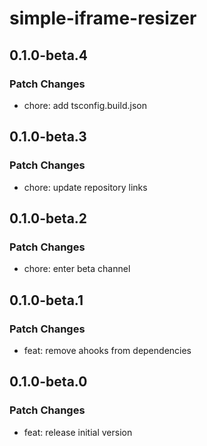 # simple-iframe-resizer

## 0.1.0-beta.4

### Patch Changes

- chore: add tsconfig.build.json

## 0.1.0-beta.3

### Patch Changes

- chore: update repository links

## 0.1.0-beta.2

### Patch Changes

- chore: enter beta channel

## 0.1.0-beta.1

### Patch Changes

- feat: remove ahooks from dependencies

## 0.1.0-beta.0

### Patch Changes

- feat: release initial version
